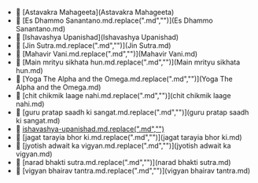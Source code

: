 * 📂 [Astavakra Mahageeta](Astavakra Mahageeta)
* 📄 [Es Dhammo Sanantano.md.replace(".md","")](Es Dhammo Sanantano.md)
* 📂 [Ishavashya Upanishad](Ishavashya Upanishad)
* 📄 [Jin Sutra.md.replace(".md","")](Jin Sutra.md)
* 📄 [Mahavir Vani.md.replace(".md","")](Mahavir Vani.md)
* 📄 [Main mrityu sikhata hun.md.replace(".md","")](Main mrityu sikhata hun.md)
* 📄 [Yoga The Alpha and the Omega.md.replace(".md","")](Yoga The Alpha and the Omega.md)
* 📄 [chit chikmik laage nahi.md.replace(".md","")](chit chikmik laage nahi.md)
* 📄 [guru pratap saadh ki sangat.md.replace(".md","")](guru pratap saadh ki sangat.md)
* 📄 [ishavashya-upanishad.md.replace(".md","")](ishavashya-upanishad.md)
* 📄 [jagat tarayia bhor ki.md.replace(".md","")](jagat tarayia bhor ki.md)
* 📄 [jyotish adwait ka vigyan.md.replace(".md","")](jyotish adwait ka vigyan.md)
* 📄 [narad bhakti sutra.md.replace(".md","")](narad bhakti sutra.md)
* 📄 [vigyan bhairav tantra.md.replace(".md","")](vigyan bhairav tantra.md)
